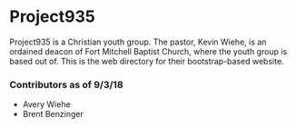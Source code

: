 <h1>Project935</h1>

<p>Project935 is a Christian youth group. The pastor, Kevin Wiehe, is an ordained deacon of Fort Mitchell Baptist Church, where the youth group is based out of. This is the web directory for their bootstrap-based website.</p>

<h3>Contributors as of 9/3/18</h3>
  <ul>
    <li>Avery Wiehe
    <li>Brent Benzinger
  </ul>

